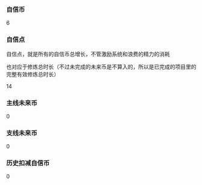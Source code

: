 ### 自信币
6

### 自信点
自信点，就是所有的自信币总增长，不管激励系统和浪费的精力的消耗

也对应于修炼总时长（不过未完成的未来币是不算入的，所以是已完成的项目里的完整有效修炼总时长）

14

### 主线未来币
0

### 支线未来币
0

### 历史扣减自信币
0
